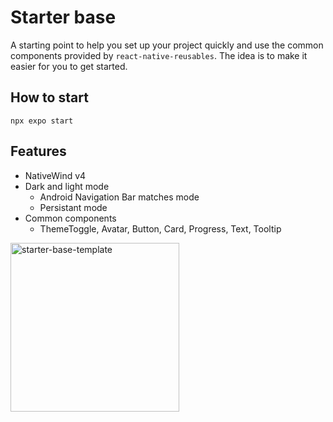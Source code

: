 # Starter base

A starting point to help you set up your project quickly and use the common components provided by `react-native-reusables`. The idea is to make it easier for you to get started.

## How to start

```
npx expo start  
```

## Features

- NativeWind v4
- Dark and light mode
    - Android Navigation Bar matches mode
    - Persistant mode
- Common components
    - ThemeToggle, Avatar, Button, Card, Progress, Text, Tooltip

<img src="https://github.com/mrzachnugent/react-native-reusables/assets/63797719/42c94108-38a7-498b-9c70-18640420f1bc"
     alt="starter-base-template"
     style="width:270px;" />